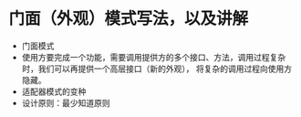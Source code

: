 # 门面（外观）模式写法，以及讲解

- 门面模式
- 使用方要完成一个功能，需要调用提供方的多个接口、方法，调用过程复杂时，我们可以再提供一个高层接口（新的外观），
将复杂的调用过程向使用方隐藏。
- 适配器模式的变种
- 设计原则：最少知道原则